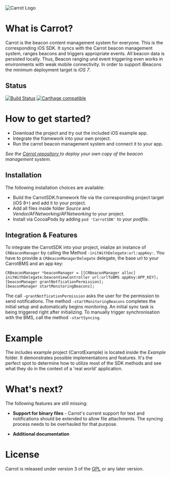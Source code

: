 ![Carrot Logo](https://cdn.rawgit.com/CarrotBCMS/Carrot/master/client/app/images/logo_alt.svg)                                           

# What is Carrot?

Carrot is the beacon content management system for everyone. This is the corresponding iOS SDK. It syncs with the Carrot beacon management system, ranges beacons and triggers appropriate events. All beacon data is persisted locally. Thus, Beacon ranging und event triggering even works in environments with weak mobile connectivity. In order to support iBeacons the minimum deployment target is _iOS 7_.  

## Status
                                                                                                                     
[![Build Status](https://travis-ci.org/CarrotBCMS/CarrotSDK.svg?branch=master)](https://travis-ci.org/CarrotBCMS/CarrotSDK)
[![Carthage compatible](https://img.shields.io/badge/Carthage-compatible-4BC51D.svg?style=flat)](https://github.com/Carthage/Carthage)

# How to get started?

+ Download the project and try out the included iOS example app.
+ Integrate the framework into your own project.
+ Run the carrot beacon management system and connect it to your app.

_See the [Carrot repository ](https://github.com/CarrotBCMS/Carrot) to deploy your own copy of the beacon management system._

## Installation

The following installation choices are available:

+ Build the CarrotSDK.framework file via the corresponding project target (iOS 8+) and add it to your project.
+ Add all files inside folder _Source_ and _Vendor/AFNetworking/AFNetworking_ to your project.
+ Install via CocoaPods by adding `pod 'CarrotSDK'` to your _podfile_.

## Integration & Features

To integrate the CarrotSDK into your project, inialize an instance of `CRBeaconManager` by calling the Method `-initWithDelegate:url:appKey:`. You have to provide a `CRBeaconManagerDelegate` delegate, the base url to your CarrotBMS and an app key:

```
CRBeaconManager *beaconManager = [[CRBeaconManager alloc] initWithDelegate:beaconViewController url:urlToBMS appKey:APP_KEY];
[beaconManager grantNotficationPermission];
[beaconManager startMonitoringBeacons];
```

The call `-grantNotficationPermission` asks the user for the permission to send notifications. The method `-startMonitoringBeacons` completes the initial setup and automatically begins monitoring. An initial sync task is being triggered right after initializing. To manually trigger synchronisation with the BMS, call the method `-startSyncing`. 

# Example

The includes example project (CarrotExample) is located inside the _Example_ folder. It demonstrates possible implementations and features. It's the perfect spot to determine how to utilize most of the SDK methods and see what they do in the context of a 'real world' application.

# What's next?

The following features are still missing:

+ __Support for binary files__ - Carrot's current support for text and notifications should be extended to allow file attachments. The syncing process needs to be overhauled for that purpose.

+ __Additional documentation__

# License

Carrot is released under version 3 of the [GPL](http://www.gnu.org/licenses/gpl-3.0.en.html) or any later version.
